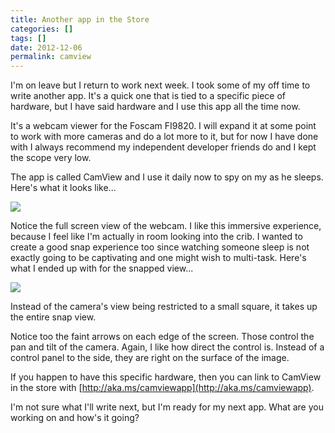 ```yaml
---
title: Another app in the Store
categories: []
tags: []
date: 2012-12-06
permalink: camview
---
```


I&#39;m on leave but I return to work next week. I took some of my off time to write another app. It&#39;s a quick one that is tied to a specific piece of hardware, but I have said hardware and I use this app all the time now.
<!-- xmore -->

It&#39;s a webcam viewer for the Foscam FI9820\. I will expand it at some point to work with more cameras and do a lot more to it, but for now I have done with I always recommend my independent developer friends do and I kept the scope very low.

The app is called CamView and I use it daily now to spy on my as he sleeps. Here&#39;s what it looks like...

![](/files/camview_01.png)

Notice the full screen view of the webcam. I like this immersive experience, because I feel like I&#39;m actually in room looking into the crib. I wanted to create a good snap experience too since watching someone sleep is not exactly going to be captivating and one might wish to multi-task. Here&#39;s what I ended up with for the snapped view...

![](/files/camview_02.png)

Instead of the camera&#39;s view being restricted to a small square, it takes up the entire snap view.

Notice too the faint arrows on each edge of the screen. Those control the pan and tilt of the camera. Again, I like how direct the control is. Instead of a control panel to the side, they are right on the surface of the image.

If you happen to have this specific hardware, then you can link to CamView in the store with [http://aka.ms/camviewapp](http://aka.ms/camviewapp).

I&#39;m not sure what I&#39;ll write next, but I&#39;m ready for my next app. What are you working on and how&#39;s it going?